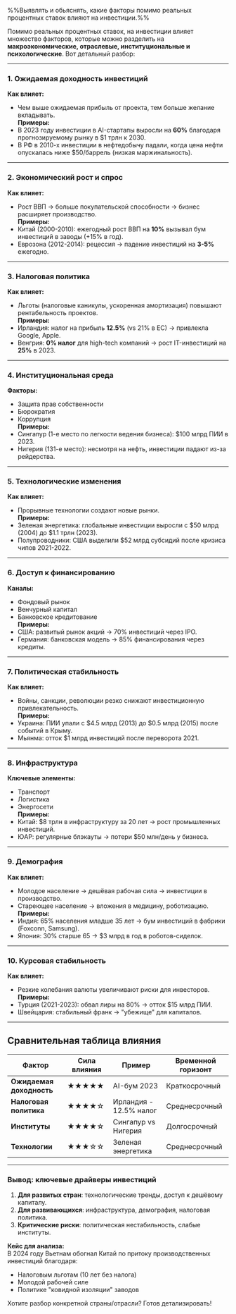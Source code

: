 %%Выявлять и обьяснять, какие факторы помимо реальных процентных ставок влияют на инвестиции.%%

Помимо реальных процентных ставок, на инвестиции влияет множество факторов, которые можно разделить на **макроэкономические, отраслевые, институциональные и психологические**. Вот детальный разбор:

---

### **1. Ожидаемая доходность инвестиций**
**Как влияет:**  
- Чем выше ожидаемая прибыль от проекта, тем больше желание вкладывать.  
**Примеры:**  
- В 2023 году инвестиции в AI-стартапы выросли на **60%** благодаря прогнозируемому рынку в $1 трлн к 2030.  
- В РФ в 2010-х инвестиции в нефтедобычу падали, когда цена нефти опускалась ниже $50/баррель (низкая маржинальность).

---

### **2. Экономический рост и спрос**
**Как влияет:**  
- Рост ВВП → больше покупательской способности → бизнес расширяет производство.  
**Примеры:**  
- Китай (2000-2010): ежегодный рост ВВП на **10%** вызывал бум инвестиций в заводы (+15% в год).  
- Еврозона (2012-2014): рецессия → падение инвестиций на **3-5%** ежегодно.

---

### **3. Налоговая политика**
**Как влияет:**  
- Льготы (налоговые каникулы, ускоренная амортизация) повышают рентабельность проектов.  
**Примеры:**  
- Ирландия: налог на прибыль **12.5%** (vs 21% в ЕС) → привлекла Google, Apple.  
- Венгрия: **0% налог** для high-tech компаний → рост IT-инвестиций на **25%** в 2023.

---

### **4. Институциональная среда**
**Факторы:**  
- Защита прав собственности  
- Бюрократия  
- Коррупция  
**Примеры:**  
- Сингапур (1-е место по легкости ведения бизнеса): $100 млрд ПИИ в 2023.  
- Нигерия (131-е место): несмотря на нефть, инвестиции падают из-за рейдерства.

---

### **5. Технологические изменения**
**Как влияет:**  
- Прорывные технологии создают новые рынки.  
**Примеры:**  
- Зеленая энергетика: глобальные инвестиции выросли с $50 млрд (2004) до $1.1 трлн (2023).  
- Полупроводники: США выделили $52 млрд субсидий после кризиса чипов 2021-2022.

---

### **6. Доступ к финансированию**
**Каналы:**  
- Фондовый рынок  
- Венчурный капитал  
- Банковское кредитование  
**Примеры:**  
- США: развитый рынок акций → 70% инвестиций через IPO.  
- Германия: банковская модель → 85% финансирования через кредиты.

---

### **7. Политическая стабильность**
**Как влияет:**  
- Войны, санкции, революции резко снижают инвестиционную привлекательность.  
**Примеры:**  
- Украина: ПИИ упали с $4.5 млрд (2013) до $0.5 млрд (2015) после событий в Крыму.  
- Мьянма: отток $1 млрд инвестиций после переворота 2021.

---

### **8. Инфраструктура**
**Ключевые элементы:**  
- Транспорт  
- Логистика  
- Энергосети  
**Примеры:**  
- Китай: $8 трлн в инфраструктуру за 20 лет → рост промышленных инвестиций.  
- ЮАР: регулярные блэкауты → потери $50 млн/день у бизнеса.

---

### **9. Демография**
**Как влияет:**  
- Молодое население → дешёвая рабочая сила → инвестиции в производство.  
- Стареющее население → вложения в медицину, роботизацию.  
**Примеры:**  
- Индия: 65% населения младше 35 лет → бум инвестиций в фабрики (Foxconn, Samsung).  
- Япония: 30% старше 65 → $3 млрд в год в роботов-сиделок.

---

### **10. Курсовая стабильность**
**Как влияет:**  
- Резкие колебания валюты увеличивают риски для инвесторов.  
**Примеры:**  
- Турция (2021-2023): обвал лиры на 80% → отток $15 млрд ПИИ.  
- Швейцария: стабильный франк → "убежище" для капиталов.

---

## **Сравнительная таблица влияния**  
| Фактор                | Сила влияния | Пример                          | Временной горизонт |
|-----------------------|-------------|---------------------------------|--------------------|
| **Ожидаемая доходность** | ★★★★★       | AI-бум 2023                    | Краткосрочный      |
| **Налоговая политика**  | ★★★★☆       | Ирландия - 12.5% налог         | Среднесрочный      |
| **Институты**          | ★★★★☆       | Сингапур vs Нигерия            | Долгосрочный       |
| **Технологии**         | ★★★☆☆       | Зеленая энергетика             | Среднесрочный      |

---

### **Вывод: ключевые драйверы инвестиций**  
1. **Для развитых стран**: технологические тренды, доступ к дешёвому капиталу.  
2. **Для развивающихся**: инфраструктура, демография, налоговая политика.  
3. **Критические риски**: политическая нестабильность, слабые институты.  

**Кейс для анализа:**  
В 2024 году Вьетнам обогнал Китай по притоку производственных инвестиций благодаря:  
- Налоговым льготам (10 лет без налога)  
- Молодой рабочей силе  
- Политике "ковидной изоляции" заводов  

Хотите разбор конкретной страны/отрасли? Готов детализировать!